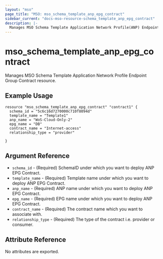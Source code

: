 ```yaml
---
layout: "mso"
page_title: "MSO: mso_schema_template_anp_epg_contract"
sidebar_current: "docs-mso-resource-schema_template_anp_epg_contract"
description: |-
  Manages MSO Schema Template Application Network Profile(ANP) Endpoint Group(EPG) Contract.
---
```


# mso_schema_template_anp_epg_contract #

Manages MSO Schema Template Application Network Profile Endpoint Group Contract resource.

## Example Usage ##

```hcl
resource "mso_schema_template_anp_epg_contract" "contract1" {
  schema_id = "5c6c16d7270000c710f8094d"
  template_name = "Template1"
  anp_name = "WoS-Cloud-Only-2"
  epg_name = "DB"
  contract_name = "Internet-access"
  relationship_type = "provider"
  
}
```

## Argument Reference ##

* `schema_id` - (Required) SchemaID under which you want to deploy ANP EPG Contract.
* `template_name` - (Required) Template name under which you want to deploy ANP EPG Contract.
* `anp_name` - (Required) ANP name under which you want to deploy ANP EPG Contract.
* `epg_name` - (Required) EPG name under which you want to deploy ANP EPG Contract.
* `contract_name` - (Required) The contract name which you want to associate with.
* `relationship_type` - (Required) The type of the contract i.e. provider or consumer.

## Attribute Reference ##

No attributes are exported.
